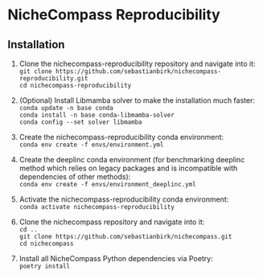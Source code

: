 # NicheCompass Reproducibility

## Installation
1) Clone the nichecompass-reproducibility repository and navigate into it: <br>
```git clone https://github.com/sebastianbirk/nichecompass-reproducibility.git``` <br>
```cd nichecompass-reproducibility```

2) (Optional) Install Libmamba solver to make the installation much faster: <br>
```conda update -n base conda``` <br>
```conda install -n base conda-libmamba-solver``` <br>
```conda config --set solver libmamba```

3) Create the nichecompass-reproducibility conda environment: <br>
```conda env create -f envs/environment.yml```

4) Create the deeplinc conda environment (for benchmarking deeplinc method which relies on legacy packages and is
incompatible with dependencies of other methods): <br>
```conda env create -f envs/environment_deeplinc.yml```

5) Activate the nichecompass-reproducibility conda environment: <br>
```conda activate nichecompass-reproducibility```

6) Clone the nichecompass repository and navigate into it: <br>
```cd ..``` <br>
```git clone https://github.com/sebastianbirk/nichecompass.git``` <br>
```cd nichecompass```

7) Install all NicheCompass Python dependencies via Poetry: <br>
```poetry install```



